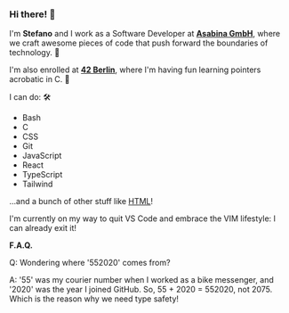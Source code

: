 ### Hi there! 👋

I'm **Stefano** and I work as a Software Developer at **[Asabina GmbH](https://www.asabina.de/)**, where we craft awesome pieces of code that push forward the boundaries of technology. 🚀

I'm also enrolled at **[42 Berlin](https://42berlin.de)**, where I'm having fun learning pointers acrobatic in C. 🤹‍

I can do: 🛠️

- Bash
- C
- CSS
- Git
- JavaScript
- React
- TypeScript
- Tailwind

...and a bunch of other stuff like [HTML](https://www.youtube.com/watch?v=Gj5Q-x3OrWo)!

I'm currently on my way to quit VS Code and embrace the VIM lifestyle: I can already exit it!

**F.A.Q.**

Q: Wondering where '552020' comes from?

A: '55' was my courier number when I worked as a bike messenger, and '2020' was the year I joined GitHub. So, 55 + 2020 = 552020, not 2075. Which is the reason why we need type safety!

<!-- ## Hi there, I'm Stefano 👋

I work as a Software Developer at **[Asabina GmbH](https://www.asabina.de/)**, where we craft awesome pieces of software.

Besides that I'm enrolled at **[42 Berlin](https://42berlin.de)** where I have fun learning to move pointers around in C.

I can do:

- Bash
- C
- CSS
- Git
- Javascript
- React
- Typescript
- Tailwind

and a bunch of other stuff like [HTML](https://www.youtube.com/watch?v=Gj5Q-x3OrWo)! -->

<!-- Did you check the new `<dialog>` tag?! -->

<!-- On my way to quit VS Code and embrace the VIM lifestyle: I can already exit it. -->

<!-- <img alt="Visual Studio Code" width="26px" src="https://raw.githubusercontent.com/github/explore/main/topics/visual-studio-code/visual-studio-code.png"/> -->

<!-- ### Languages and Tools: -->

<!-- <img align="left" alt="Visual Studio Code" width="26px" src="https://raw.githubusercontent.com/github/explore/main/topics/visual-studio-code/visual-studio-code.png" />
[<img align="left" alt="HTML5" width="26px" src="https://raw.githubusercontent.com/github/explore/main/topics/html/html.png" />]
[<img align="left" alt="CSS3" width="26px" src="https://raw.githubusercontent.com/github/explore/main/topics/css/css.png" />]
[<img align="left" alt="JavaScript" width="26px" src="https://raw.githubusercontent.com/github/explore/main/topics/javascript/javascript.png" />]
[<img align="left" alt="React" width="26px" src="https://raw.githubusercontent.com/github/explore/main/topics/react/react.png" />]
[<img align="left" alt="Node.js" width="26px" src="https://raw.githubusercontent.com/github/explore/main/topics/nodejs/nodejs.png" />]
[<img align="left" alt="Python" width="26px" src="https://raw.githubusercontent.com/github/explore/main/topics/python/python.png" />]
[<img align="left" alt="Django" width="26px" src="https://raw.githubusercontent.com/github/explore/main/topics/django/django.png" />]
[<img align="left" alt="Git" width="26px" src="https://raw.githubusercontent.com/github/explore/main/topics/git/git.png" />]
[<img align="left" alt="GitHub" width="26px" src="https://raw.githubusercontent.com/github/explore/main/topics/github/github.png" />]
[<img align="left" alt="Terminal" width="26px" src="https://raw.githubusercontent.com/github/explore/main/topics/terminal/terminal.png" />] -->

<!-- [![Your Name's GitHub stats](https://github-readme-stats.vercel.app/api?username=yourusername&show_icons=true&theme=tokyonight)](https://github.com/yourusername/github-readme-stats) -->
<!-- ### 📕 Latest Blog Posts -->

<!-- BLOG-POST-LIST:START -->

<!-- - [Your Blog Post 1](#)
- [Your Blog Post 2](#)
- [Your Blog Post 3](#) -->
<!-- BLOG-POST-LIST:END -->
<!-- ### 📺 Latest YouTube Videos -->
<!-- YOUTUBE:START -->
<!--
- [Your YouTube Video 1](#)
- [Your YouTube Video 2](#) -->
<!-- YOUTUBE:END -->
<!-- ### 📚 Latest Projects -->

<!-- PROJECTS:START -->

<!-- - [Your Project 1](#)
- [Your Project 2](#) -->
<!-- PROJECTS:END -->
<!-- <details>
  <summary>:zap: Recent GitHub Activity</summary> -->

<!--START_SECTION:activity-->
<!-- 1. Your Recent Activity 1
1. Your Recent Activity 2 -->
<!--END_SECTION:activity-->

<!-- </details>

<details>
  <summary>:zap: GitHub Stats</summary>

  <img align="left" alt="Your Name's GitHub Stats" src="https://github-readme-stats.yourusername.vercel.app/api?username=yourusername&show_icons=true&hide_border=true" />

</details>
